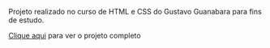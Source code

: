 Projeto realizado no curso de HTML e CSS do Gustavo Guanabara para fins de estudo.

<a href="https://bernardo-design.github.io/projeto-socialmedia/">Clique aqui</a> para ver o projeto completo
